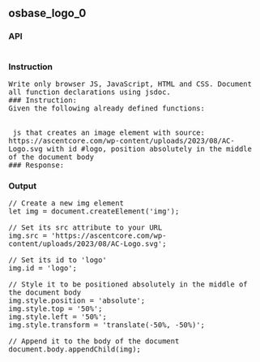## osbase_logo_0
### API
<pre style='text-wrap: wrap'></pre>
### Instruction
<pre style='text-wrap: wrap'>Write only browser JS, JavaScript, HTML and CSS. Document all function declarations using jsdoc.
### Instruction:
Given the following already defined functions:
 

 js that creates an image element with source: https://ascentcore.com/wp-content/uploads/2023/08/AC-Logo.svg with id #logo, position absolutely in the middle of the document body 
### Response:
</pre>
### Output
<pre style='text-wrap: wrap'>// Create a new img element
let img = document.createElement('img');

// Set its src attribute to your URL
img.src = 'https://ascentcore.com/wp-content/uploads/2023/08/AC-Logo.svg';

// Set its id to 'logo'
img.id = 'logo';

// Style it to be positioned absolutely in the middle of the document body
img.style.position = 'absolute';
img.style.top = '50%';
img.style.left = '50%';
img.style.transform = 'translate(-50%, -50%)';

// Append it to the body of the document
document.body.appendChild(img);

</pre>
